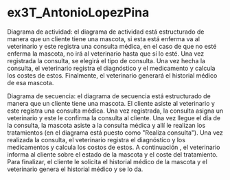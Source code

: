 # ex3T_AntonioLopezPina

Diagrama de actividad: el diagrama de actividad está estructurado de manera que un cliente tiene una mascota, si esta está enferma va al veterinario y este registra una consulta médica, en el caso de que no esté enferma la mascota, no irá al veterinario hasta que sí lo esté. Una vez registrada la consulta, se elegirá el tipo de consulta. Una vez hecha la consulta, el veterinario registra el diagnóstico y el medicamento y calcula los costes de estos. Finalmente, el veterinario generará el historial médico de esa mascota.

Diagrama de secuencia: el diagrama de secuencia está estructurado de manera que un cliente tiene una mascota. El cliente asiste al veterinario y este registra una consulta médica. Una vez registrada, la consulta asigna un veterinario y este le confirma la consulta al cliente. Una vez llegue el día de la consulta, la mascota asiste a la consulta médica y allí le realizan los tratamientos (en el diagrama está puesto como "Realiza consulta"). Una vez realizada la consulta, el veterinario registra el diagnóstico y los medicamentos y calcula los costos de estos. A continuación , el veterinario informa  al cliente sobre el estado de la mascota y el coste del tratamiento. Para finalizar, el cliente le solicita el historial médico de la mascota y el veterinario genera el historial médico y se lo da.
